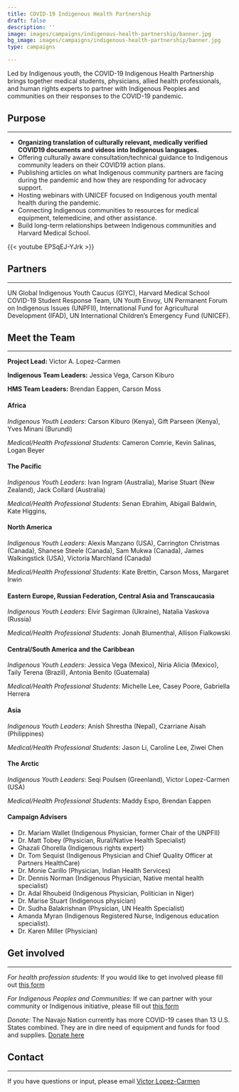 ```yaml
---
title: COVID-19 Indigenous Health Partnership
draft: false
description: ''
image: images/campaigns/indigenous-health-partnership/banner.jpg
bg_image: images/campaigns/indigenous-health-partnership/banner.jpg
type: campaigns

---
```

Led by Indigenous youth, the COVID-19 Indigenous Health Partnership brings
together medical students, physicians, allied health professionals,
and human rights experts to partner with Indigenous Peoples and communities
on their responses to the COVID-19 pandemic.

## Purpose

***

* **Organizing translation of culturally relevant, medically verified COVID19 documents and videos into Indigenous languages.**
* Offering culturally aware consultation/technical guidance to Indigenous community leaders on their COVID19 action plans.
* Publishing articles on what Indigenous community partners are facing during the pandemic and how they are responding for advocacy support.
* Hosting webinars with UNICEF focused on Indigenous youth mental health during the pandemic.
* Connecting Indigenous communities to resources for medical equipment, telemedicine, and other assistance.
* Build long-term relationships between Indigenous communities and Harvard Medical School.

{{< youtube EPSqEJ-YJrk >}}

## Partners

***

UN Global Indigenous Youth Caucus (GIYC),
Harvard Medical School COVID-19 Student Response Team,
UN Youth Envoy, UN Permanent Forum on Indigenous Issues (UNPFII),
International Fund for Agricultural Development (IFAD),
UN International Children’s Emergency Fund (UNICEF).

## Meet the Team

***

**Project Lead:** Victor A. Lopez-Carmen

**Indigenous Team Leaders:** Jessica Vega, Carson Kiburo

**HMS Team Leaders:** Brendan Eappen, Carson Moss

#### Africa

_Indigenous Youth Leaders_: Carson Kiburo (Kenya), Gift Parseen (Kenya),
Yves Minani (Burundi)

_Medical/Health Professional Students_: Cameron Comrie, Kevin Salinas,
Logan Beyer

#### The Pacific

_Indigenous Youth Leaders_: Ivan Ingram (Australia), Marise Stuart (New
Zealand), Jack Collard (Australia)

_Medical/Health Professional Students_: Senan Ebrahim, Abigail Baldwin,
Kate Higgins,

#### North America

_Indigenous Youth Leaders_: Alexis Manzano (USA), Carrington Christmas
(Canada), Shanese Steele (Canada), Sam Mukwa (Canada), James
Walkingstick (USA), Victoria Marchland (Canada)

_Medical/Health Professional Students_: Kate Brettin, Carson Moss,
Margaret Irwin

#### Eastern Europe, Russian Federation, Central Asia and Transcaucasia

_Indigenous Youth Leaders_: Elvir Sagirman (Ukraine), Natalia Vaskova
(Russia)

_Medical/Health Professional Students_: Jonah Blumenthal, Allison
Fialkowski

#### Central/South America and the Caribbean

_Indigenous Youth Leaders_: Jessica Vega (Mexico), Niria Alicia
(Mexico), Taily Terena (Brazil), Antonia Benito (Guatemala)

_Medical/Health Professional Students_: Michelle Lee, Casey Poore,
Gabriella Herrera

#### Asia

_Indigenous Youth Leaders_: Anish Shrestha (Nepal), Czarriane Aisah
(Philippines)

_Medical/Health Professional Students_: Jason Li, Caroline Lee, Ziwei
Chen

#### The Arctic

_Indigenous Youth Leaders_: Seqi Poulsen (Greenland), Victor Lopez-Carmen (USA)

_Medical/Health Professional Students_: Maddy Espo, Brendan Eappen

#### Campaign Advisers

* Dr. Mariam Wallet (Indigenous Physician, former Chair of the UNPFII)
* Dr. Matt Tobey (Physician, Rural/Native Health Specialist)
* Ghazali Ohorella (Indigenous rights expert)
* Dr. Tom Sequist (Indigenous Physician and Chief Quality Officer at Partners HealthCare)
* Dr. Monie Carillo (Physician, Indian Health Services)
* Dr. Dennis Norman (Indigenous Physician, Native mental health specialist)
* Dr. Adal Rhoubeid (Indigenous Physician, Politician in Niger)
* Dr. Marise Stuart (Indigenous physician)
* Dr. Sudha Balakrishnan (Physician, UN Health Specialist)
* Amanda Myran (Indigenous Registered Nurse, Indigenous education specialist).
* Dr. Karen Miller (Physician)

## Get involved

***

_For health profession students:_ If you would like to get involved please fill out [this form](https://docs.google.com/forms/d/e/1FAIpQLSebn8AzLQ4DL1HWS3VYBdkUDsg3OtygckIrrf8EvgMNLYFMKA/viewform)

_For Indigenous Peoples and Communities:_ If we can partner with your community or Indigenous initiative, please fill out [this form](https://docs.google.com/forms/d/e/1FAIpQLScrcRWh0l9Ya24oMlSf0n3gmzrWT12S1AAisgw8T2aaGEPcjQ/viewform?usp=sf_link)

_Donate:_ The Navajo Nation currently has more COVID-19 cases than 13 U.S. States combined. They are in dire need of equipment and funds for food and supplies. [Donate here](https://www.gofundme.com/f/NHFC19Relief?fbclid=IwAR3UjtzNFLnG69f8qa30Jd25769aaSC33VH728RhayJdT9ZrJr5tmzHJHnU)

## Contact

***

If you have questions or input, please email [Victor Lopez-Carmen](mailto:Victor_Lopez-Carmen@hms.harvard.edu)